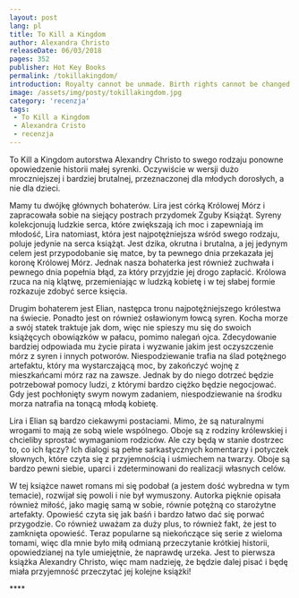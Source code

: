```yaml
---
layout: post
lang: pl
title: To Kill a Kingdom
author: Alexandra Christo
releaseDate: 06/03/2018
pages: 352
publisher: Hot Key Books
permalink: /tokillakingdom/
introduction: Royalty cannot be unmade. Birth rights cannot be changed. Hearts are forever scarred by our true nature.
image: /assets/img/posty/tokillakingdom.jpg
category: 'recenzja'
tags:
 - To Kill a Kingdom
 - Alexandra Cristo
 - recenzja
---
```

  To Kill a Kingdom autorstwa Alexandry Christo to swego rodzaju ponowne opowiedzenie historii małej syrenki. Oczywiście w wersji dużo mroczniejszej i bardziej brutalnej, przeznaczonej dla młodych dorosłych, a nie dla dzieci.

  Mamy tu dwójkę głównych bohaterów. Lira jest córką Królowej Mórz i zapracowała sobie na siejący postrach przydomek Zguby Książąt. Syreny kolekcjonują ludzkie serca, które zwiększają ich moc i zapewniają im młodość, Lira natomiast, która jest najpotężniejsza wśród swego rodzaju, poluje jedynie na serca książąt. Jest dzika, okrutna i brutalna, a jej jedynym celem jest przypodobanie się matce, by ta pewnego dnia przekazała jej koronę Królowej Mórz. Jednak nasza bohaterka jest również zuchwała i pewnego dnia popełnia błąd, za który przyjdzie jej drogo zapłacić. Królowa rzuca na nią klątwę, przemieniając w ludzką kobietę i w tej słabej formie rozkazuje zdobyć serce księcia.

  Drugim bohaterem jest Elian, następca tronu najpotężniejszego królestwa na świecie. Ponadto jest on również osławionym łowcą syren. Kocha morze a swój statek traktuje jak dom, więc nie spieszy mu się do swoich książęcych obowiązków w pałacu, pomimo nalegań ojca. Zdecydowanie bardziej odpowiada mu życie pirata i wyzwanie jakim jest oczyszczenie mórz z syren i innych potworów. Niespodziewanie trafia na ślad potężnego artefaktu, który ma wystarczającą moc, by zakończyć wojnę z mieszkańcami mórz raz na zawsze. Jednak by do niego dotrzeć będzie potrzebował pomocy ludzi, z którymi bardzo ciężko będzie negocjować. Gdy jest pochłonięty swym nowym zadaniem, niespodziewanie na środku morza natrafia na tonącą młodą kobietę.

  Lira i Elian są bardzo ciekawymi postaciami. Mimo, że są naturalnymi wrogami to mają ze sobą wiele wspólnego. Oboje są z rodziny królewskiej i chcieliby sprostać wymaganiom rodziców. Ale czy będą w stanie dostrzec to, co ich łączy? Ich dialogi są pełne sarkastycznych komentarzy i potyczek słownych, które czyta się z przyjemnością i uśmiechem na twarzy. Oboje są bardzo pewni siebie, uparci i zdeterminowani do realizacji własnych celów.

  W tej książce nawet romans mi się podobał (a jestem dość wybredna w tym temacie), rozwijał się powoli i nie był wymuszony. Autorka pięknie opisała również miłość, jako magię samą w sobie, równie potężną co starożytne artefakty. Opowieść czyta się jak baśń i bardzo łatwo dać się porwać przygodzie. Co również uważam za duży plus, to również fakt, że jest to zamknięta opowieść. Teraz popularne są niekończące się serie z wieloma tomami, więc dla mnie było miłą odmianą przeczytanie krótkiej historii, opowiedzianej na tyle umiejętnie, że naprawdę urzeka. Jest to pierwsza książka Alexandry Christo, więc mam nadzieję, że będzie dalej pisać i będę miała przyjemność przeczytać jej kolejne książki!


 \*\*\*\*
